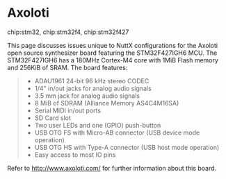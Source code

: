 Axoloti
=======

chip:stm32, chip:stm32f4, chip:stm32f427

This page discusses issues unique to NuttX configurations for the
Axoloti open source synthesizer board featuring the STM32F427IGH6 MCU.
The STM32F427IGH6 has a 180MHz Cortex-M4 core with 1MiB Flash memory and
256KiB of SRAM. The board features:

> -   ADAU1961 24-bit 96 kHz stereo CODEC
> -   1/4\" in/out jacks for analog audio signals
> -   3.5 mm jack for analog audio signals
> -   8 MiB of SDRAM (Alliance Memory AS4C4M16SA)
> -   Serial MIDI in/out ports
> -   SD Card slot
> -   Two user LEDs and one (GPIO) push-button
> -   USB OTG FS with Micro-AB connector (USB device mode operation)
> -   USB OTG HS with Type-A connector (USB host mode operation)
> -   Easy access to most IO pins

Refer to <http://www.axoloti.com/> for further information about this
board.
